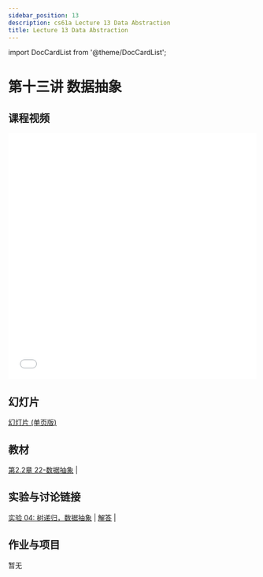 ```yaml
---
sidebar_position: 13
description: cs61a Lecture 13 Data Abstraction
title: Lecture 13 Data Abstraction
---
```


import DocCardList from '@theme/DocCardList';

# 第十三讲 数据抽象
## 课程视频

<iframe src="//player.bilibili.com/player.html?aid=277746636&bvid=BV17c411f78k&cid=1311465503&p=1&high_quality=1&danmaku=0" scrolling="no" border="0" frameborder="no" framespacing="0" allowfullscreen="true" allowfullscreen="allowfullscreen" width="100%" height="500" scrolling="no" frameborder="0" sandbox="allow-top-navigation allow-same-origin allow-forms allow-scripts"> </iframe>

## 幻灯片
[幻灯片 (单页版)](/resource/cs61a/13-Data_Abstraction_1pp.pdf)
## 教材
[第2.2章 22-数据抽象](https://www.composingprograms.com/pages/22-data-abstraction.html) | 

## 实验与讨论链接
[实验 04: 树递归，数据抽象](../lab/lab04.md) | [解答](../lab/sol-lab04.md) | 

## 作业与项目
暂无

<DocCardList />
